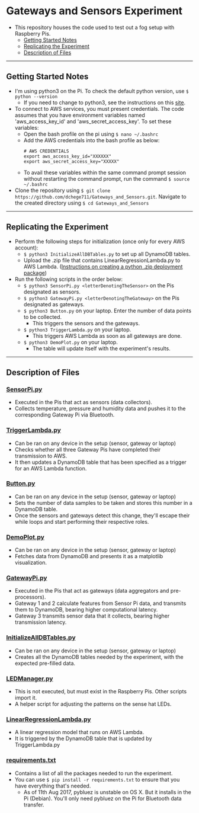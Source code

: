 # Gateways and Sensors Experiment
* This repository houses the code used to test out a fog setup with Raspberry Pis.
    * [Getting Started Notes](#getting-started-notes)
    * [Replicating the Experiment](#replicating-the-experiment)
    * [Description of Files](#description-of-files)

----

## Getting Started Notes
* I'm using python3 on the Pi. To check the default python version, use `$ python --version`
    * If you need to change to python3, see the instructions on this [site](https://linuxconfig.org/how-to-change-from-default-to-alternative-python-version-on-debian-linux#h2-change-python-version-system-wide).
* To connect to AWS services, you must present credentials. The code assumes that you have environment variables named 'aws_access_key_id' and 'aws_secret_access_key'. To set these variables:
    * Open the bash profile on the pi using `$ nano ~/.bashrc`
    * Add the AWS credentials into the bash profile as below:
        ```shell
        # AWS CREDENTIALS
        export aws_access_key_id="XXXXXX"
        export aws_secret_access_key="XXXXX"
        ```
    * To avail these variables within the same command prompt session without restarting the command prompt, run the command `$ source ~/.bashrc`
* Clone the repository using `$ git clone https://github.com/dchege711/Gateways_and_Sensors.git`. Navigate to the created directory using `$ cd Gateways_and_Sensors`

----

## Replicating the Experiment
* Perform the following steps for initialization (once only for every AWS account):
    * `$ python3 InitializeAllDBTables.py` to set up all DynamoDB tables.
    * Upload the .zip file that contains LinearRegressionLambda.py to AWS Lambda. ([Instructions on creating a python .zip deployment package](http://docs.aws.amazon.com/lambda/latest/dg/lambda-python-how-to-create-deployment-package.html))
* Run the following scripts in the order below:
    * `$ python3 SensorPi.py <letterDenotingTheSensor>` on the Pis designated as sensors.
    * `$ python3 GatewayPi.py <letterDenotingTheGateway>` on the Pis designated as gateways.
    * `$ python3 Button.py` on your laptop. Enter the number of data points to be collected.
        * This triggers the sensors and the gateways.
    * `$ python3 TriggerLambda.py` on your laptop.
        * This triggers AWS Lambda as soon as all gateways are done.
    * `$ python3 DemoPlot.py` on your laptop.
        * The table will update itself with the experiment's results.
---

## Description of Files

### [SensorPi.py](https://github.com/dchege711/Gateways_and_Sensors/blob/master/SensorPi.py)
* Executed in the Pis that act as sensors (data collectors).
* Collects temperature, pressure and humidity data and pushes it to the corresponding Gateway Pi via Bluetooth.

### [TriggerLambda.py](https://github.com/dchege711/Gateways_and_Sensors/blob/master/TriggerLambda.py)
* Can be ran on any device in the setup (sensor, gateway or laptop)
* Checks whether all three Gateway Pis have completed their transmission to AWS.
* It then updates a DynamoDB table that has been specified as a trigger for an AWS Lambda function.

### [Button.py](https://github.com/dchege711/Gateways_and_Sensors/blob/master/Button.py)
* Can be ran on any device in the setup (sensor, gateway or laptop)
* Sets the number of data samples to be taken and stores this number in a DynamoDB table.
* Once the sensors and gateways detect this change, they'll escape their while loops and start performing their respective roles.

### [DemoPlot.py](https://github.com/dchege711/Gateways_and_Sensors/blob/master/DemoPlot.py)
* Can be ran on any device in the setup (sensor, gateway or laptop)
* Fetches data from DynamoDB and presents it as a matplotlib visualization.

### [GatewayPi.py](https://github.com/dchege711/Gateways_and_Sensors/blob/master/GatewayPi.py)
* Executed in the Pis that act as gateways (data aggregators and pre-processors).
* Gateway 1 and 2 calculate features from Sensor Pi data, and transmits them to DynamoDB, bearing higher computational latency.
* Gateway 3 transmits sensor data that it collects, bearing higher transmission latency.

### [InitializeAllDBTables.py](https://github.com/dchege711/Gateways_and_Sensors/blob/master/InitializeAllDBTables.py)
* Can be ran on any device in the setup (sensor, gateway or laptop)
* Creates all the DynamoDB tables needed by the experiment, with the expected pre-filled data.

### [LEDManager.py](https://github.com/dchege711/Gateways_and_Sensors/blob/master/LEDManager.py)
* This is not executed, but must exist in the Raspberry Pis. Other scripts import it.
* A helper script for adjusting the patterns on the sense hat LEDs.

### [LinearRegressionLambda.py](https://github.com/dchege711/Gateways_and_Sensors/blob/master/LinearRegressionLambda.py)
* A linear regression model that runs on AWS Lambda.
* It is triggered by the DynamoDB table that is updated by TriggerLambda.py

### [requirements.txt](https://github.com/dchege711/Gateways_and_Sensors/blob/master/requirements.txt)
* Contains a list of all the packages needed to run the experiment.
* You can use `$ pip install -r requirements.txt` to ensure that you have everything that's needed.
    * As of 11th Aug 2017, pybluez is unstable on OS X. But it installs in the Pi (Debian). You'll only need pybluez on the Pi for Bluetooth data transfer.
